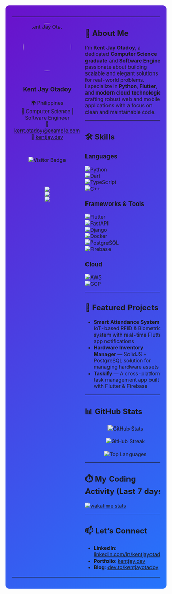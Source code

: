 <!-- GitHub Profile README - Sleek Two Column Layout (Professional Version) -->

<div align="center" style="background: linear-gradient(135deg, #6a11cb, #2575fc); padding: 20px; border-radius: 12px; color: white;">

<table>
<tr>
<td width="30%" valign="top" align="center">

<img src="https://scontent.fmnl13-3.fna.fbcdn.net/v/t1.6435-9/72640391_1329596170550904_5808270843465170944_n.jpg?_nc_cat=105&ccb=1-7&_nc_sid=6ee11a&_nc_eui2=AeGT6YPfCf94XccQCF6kgVbDgYwTt2YhK2OBjBO3ZiErYwYbws8e2gqlWsUp6T2HylnfqwdvUrCuBt0_wXhWaJw-&_nc_ohc=vC-I_YlL34wQ7kNvwFyIcYD&_nc_oc=AdlT0cSFFiusO_cMccPmqZ6kGRQmzuRstLPTHWt7L4EmhVRC4MTrs6P6mDjeu3TrywlOUv6hmxONAQoHWbYKg3He&_nc_zt=23&_nc_ht=scontent.fmnl13-3.fna&_nc_gid=ECSJl4Y83Lw20sg089fI3Q&oh=00_AfIJ41NhD6A1Cl-bpcp37YKP7U9NoLmU48etKTvjrR8cLw&oe=6845DCB6" alt="Kent Jay Otadoy" style="border-radius: 50%; width: 150px; height: 150px;"><br><br>

### **Kent Jay Otadoy**

🌍 Philippines  
💼 Computer Science | Software Engineer  
📧 kent.otadoy@example.com  
🔗 [kentjay.dev](https://kentjay.dev)

<br>

![Visitor Badge](https://komarev.com/ghpvc/?username=kentjayotadoy&label=Visitors&color=0e75b6&style=flat)

<br><br>

<a href="https://linkedin.com/in/kentjayotadoy">
<img src="https://img.shields.io/badge/LinkedIn-0A66C2?style=for-the-badge&logo=linkedin&logoColor=white"/></a><br>
<a href="https://kentjay.dev">
<img src="https://img.shields.io/badge/Portfolio-12100E?style=for-the-badge&logo=github&logoColor=white"/></a><br>
<a href="https://dev.to/kentjayotadoy">
<img src="https://img.shields.io/badge/Dev.to-0A0A0A?style=for-the-badge&logo=devdotto&logoColor=white"/></a>

</td>

<td width="70%" valign="top">

## 👋 About Me

I’m **Kent Jay Otadoy**, a dedicated **Computer Science graduate** and **Software Engineer** passionate about building scalable and elegant solutions for real-world problems.  
I specialize in **Python**, **Flutter**, and **modern cloud technologies**, crafting robust web and mobile applications with a focus on clean and maintainable code.

---

## 🛠️ Skills

### Languages  
![Python](https://img.shields.io/badge/Python-3776AB?style=for-the-badge&logo=python&logoColor=white)  
![Dart](https://img.shields.io/badge/Dart-0175C2?style=for-the-badge&logo=dart&logoColor=white)  
![TypeScript](https://img.shields.io/badge/TypeScript-007ACC?style=for-the-badge&logo=typescript&logoColor=white)  
![C++](https://img.shields.io/badge/C++-00599C?style=for-the-badge&logo=cplusplus&logoColor=white)

### Frameworks & Tools  
![Flutter](https://img.shields.io/badge/Flutter-02569B?style=for-the-badge&logo=flutter&logoColor=white)  
![FastAPI](https://img.shields.io/badge/FastAPI-009688?style=for-the-badge&logo=fastapi&logoColor=white)  
![Django](https://img.shields.io/badge/Django-092E20?style=for-the-badge&logo=django&logoColor=white)  
![Docker](https://img.shields.io/badge/Docker-2496ED?style=for-the-badge&logo=docker&logoColor=white)  
![PostgreSQL](https://img.shields.io/badge/PostgreSQL-336791?style=for-the-badge&logo=postgresql&logoColor=white)  
![Firebase](https://img.shields.io/badge/Firebase-FFCA28?style=for-the-badge&logo=firebase&logoColor=black)

### Cloud  
![AWS](https://img.shields.io/badge/AWS-232F3E?style=for-the-badge&logo=amazonaws&logoColor=white)  
![GCP](https://img.shields.io/badge/GCP-4285F4?style=for-the-badge&logo=googlecloud&logoColor=white)

---

## 🚀 Featured Projects

- **Smart Attendance System** — IoT-based RFID & Biometric system with real-time Flutter app notifications  
- **Hardware Inventory Manager** — SolidJS + PostgreSQL solution for managing hardware assets  
- **Taskify** — A cross-platform task management app built with Flutter & Firebase

---

## 📊 GitHub Stats

<div align="center">

![GitHub Stats](https://github-readme-stats.vercel.app/api?username=kentjayotadoy&show_icons=true&theme=tokyonight&hide_border=true&count_private=true)<br>  
![GitHub Streak](https://streak-stats.demolab.com?user=kentjayotadoy&theme=tokyonight&hide_border=true)<br>  
![Top Languages](https://github-readme-stats.vercel.app/api/top-langs/?username=kentjayotadoy&layout=compact&theme=tokyonight&hide_border=true)

</div>

---

## ⏱️ My Coding Activity (Last 7 days)

<!-- Wakatime stats — replace with your username -->

[![wakatime stats](https://github-readme-stats.vercel.app/api/wakatime?username=kentjayotadoy&layout=compact&theme=tokyonight&hide_border=true)](https://wakatime.com/@kentjayotadoy)

---

## 📫 Let’s Connect

- **LinkedIn**: [linkedin.com/in/kentjayotadoy](https://linkedin.com/in/kentjayotadoy)  
- **Portfolio**: [kentjay.dev](https://kentjay.dev)  
- **Blog**: [dev.to/kentjayotadoy](https://dev.to/kentjayotadoy)

</td>
</tr>
</table>

</div>
